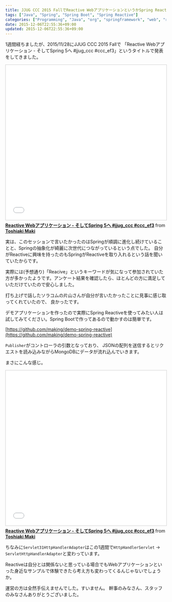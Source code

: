 ```yaml
---
title: JJUG CCC 2015 FallでReactive WebアプリケーションというかSpring Reactiveについて話してきました jjug_ccc ccc_ef3
tags: ["Java", "Spring", "Spring Boot", "Spring Reactive"]
categories: ["Programming", "Java", "org", "springframework", "web", "reactive"]
date: 2015-12-06T22:55:36+09:00
updated: 2015-12-06T22:55:36+09:00
---
```


1週間経ちましたが、2015/11/28にJJUG CCC 2015 Fallで
「Reactive Webアプリケーション - そしてSpring 5へ #jjug_ccc #ccc_ef3」というタイトルで発表をしてきました。

<iframe src="//www.slideshare.net/slideshow/embed_code/key/FTioN91kWvYSs6" width="595" height="485" frameborder="0" marginwidth="0" marginheight="0" scrolling="no" style="border:1px solid #CCC; border-width:1px; margin-bottom:5px; max-width: 100%;" allowfullscreen> </iframe> <div style="margin-bottom:5px"> <strong> <a href="//www.slideshare.net/makingx/reactive-web-spring-5-jjugccc-cccef3" title="Reactive Webアプリケーション - そしてSpring 5へ #jjug_ccc #ccc_ef3" target="_blank">Reactive Webアプリケーション - そしてSpring 5へ #jjug_ccc #ccc_ef3</a> </strong> from <strong><a href="//www.slideshare.net/makingx" target="_blank">Toshiaki Maki</a></strong> </div>

実は、このセッションで言いたかったのはSpringが順調に進化し続けていることと、Springの抽象化が綺麗に次世代につながっているという点でした。
自分がReactiveに興味を持ったのもSpringがReactiveを取り入れるという話を聞いていたからです。

実際には(予想通り)「Reacive」というキーワードが気になって参加されていた方が多かったようです。アンケート結果を確認したら、ほとんどの方に満足していただけていたので安心しました。

打ち上げで話したソラコムの片山さんが自分が言いたかったことに見事に感じ取ってくれていたので、
良かったです。


デモアプリケーションを作ったので実際にSpring Reactiveを使ってみたい人は試してみてください。Spring Bootで作ってあるので動かすのは簡単です。

[https://github.com/making/demo-spring-reactive](https://github.com/making/demo-spring-reactive)

`Publisher`がコントローラの引数となっており、
JSONの配列を送信するとリクエストを読み込みながらMongoDBにデータが流れ込んでいきます。

まさにこんな感じ。

<iframe src="//www.slideshare.net/slideshow/embed_code/key/FTioN91kWvYSs6?startSlide=159" width="595" height="485" frameborder="0" marginwidth="0" marginheight="0" scrolling="no" style="border:1px solid #CCC; border-width:1px; margin-bottom:5px; max-width: 100%;" allowfullscreen> </iframe> <div style="margin-bottom:5px"> <strong> <a href="//www.slideshare.net/makingx/reactive-web-spring-5-jjugccc-cccef3" title="Reactive Webアプリケーション - そしてSpring 5へ #jjug_ccc #ccc_ef3" target="_blank">Reactive Webアプリケーション - そしてSpring 5へ #jjug_ccc #ccc_ef3</a> </strong> from <strong><a href="//www.slideshare.net/makingx" target="_blank">Toshiaki Maki</a></strong> </div>

ちなみに`Servlet31HttpHandlerAdapter`はこの1週間で`HttpHandlerServlet` -> `ServletHttpHandlerAdapter`と変わっています。

Reactiveは自分とは関係ないと思っている場合でもWebアプリケーションといった身近なサンプルで体験できたら考え方も変わってくるんじゃないでしょうか。

運営の方は全然手伝えませんでした。すいません。
幹事のみなさん、スタッフのみなさんありがとうございました。
